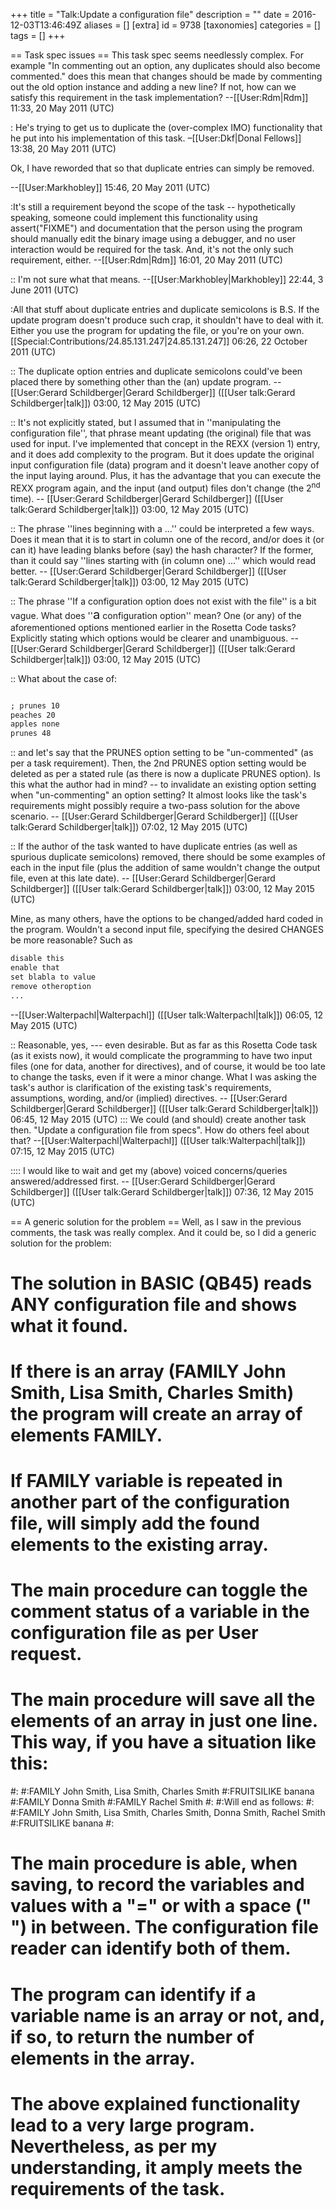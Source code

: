 +++
title = "Talk:Update a configuration file"
description = ""
date = 2016-12-03T13:46:49Z
aliases = []
[extra]
id = 9738
[taxonomies]
categories = []
tags = []
+++

== Task spec issues ==
This task spec seems needlessly complex.  For example "In commenting out an option, any duplicates should also become commented." does this mean that changes should be made by commenting out the old option instance and adding a new line?  If not, how can we satisfy this requirement in the task implementation?  --[[User:Rdm|Rdm]] 11:33, 20 May 2011 (UTC)

: He's trying to get us to duplicate the (over-complex IMO) functionality that he put into his implementation of this task. –[[User:Dkf|Donal Fellows]] 13:38, 20 May 2011 (UTC)

Ok, I have reworded that so that duplicate entries can simply be removed.

--[[User:Markhobley]] 15:46, 20 May 2011 (UTC)

:It's still a requirement beyond the scope of the task -- hypothetically speaking, someone could implement this functionality using assert("FIXME") and documentation that the person using the program should manually edit the binary image using a debugger, and no user interaction would be required for the task.  And, it's not the only such requirement, either.  --[[User:Rdm|Rdm]] 16:01, 20 May 2011 (UTC)

:: I'm not sure what that means. --[[User:Markhobley|Markhobley]] 22:44, 3 June 2011 (UTC)

:All that stuff about duplicate entries and duplicate semicolons is B.S. If the update program doesn't produce such crap, it shouldn't have to deal with it. Either you use the program for updating the file, or you're on your own.[[Special:Contributions/24.85.131.247|24.85.131.247]] 06:26, 22 October 2011 (UTC)

:: The duplicate option entries and duplicate semicolons could've been placed there by something other than the (an) update program. -- [[User:Gerard Schildberger|Gerard Schildberger]] ([[User talk:Gerard Schildberger|talk]]) 03:00, 12 May 2015 (UTC)

:: It's not explicitly stated, but I assumed that in   ''manipulating the configuration file'',   that phrase meant updating (the original) file that was used for input.   I've implemented that concept in the REXX (version 1) entry, and it does add complexity to the program.   But it does update the original input configuration file (data) program and it doesn't leave another copy of the input laying around.   Plus, it has the advantage that you can execute the REXX program again, and the input (and output) files don't change (the 2<sup>nd</sup> time). -- [[User:Gerard Schildberger|Gerard Schildberger]] ([[User talk:Gerard Schildberger|talk]]) 03:00, 12 May 2015 (UTC)

:: The phrase   ''lines beginning with a ...''   could be interpreted a few ways.   Does it mean that it is to start in column one of the record, and/or does it (or can it) have leading blanks before (say) the hash character?   If the former, than it could say   ''lines starting with (in column one) ...''   which would read better. -- [[User:Gerard Schildberger|Gerard Schildberger]] ([[User talk:Gerard Schildberger|talk]]) 03:00, 12 May 2015 (UTC) 

:: The phrase   ''If a configuration option does not exist with the file''   is a bit vague.   What does   ''<big><big>a</big></big>   configuration option''   mean?   One (or any) of the aforementioned options mentioned earlier in the Rosetta Code tasks?   Explicitly stating which options would be clearer and unambiguous. -- [[User:Gerard Schildberger|Gerard Schildberger]] ([[User talk:Gerard Schildberger|talk]]) 03:00, 12 May 2015 (UTC)  

:: What about the case of:

```txt

; prunes 10
peaches 20
apples none
prunes 48

```

:: and let's say that the PRUNES option setting to be "un-commented"   (as per a task requirement).   Then, the 2nd PRUNES option setting would be deleted as per a stated rule   (as there is now a duplicate PRUNES option).   Is this what the author had in mind? -- to invalidate an existing option setting when "un-commenting" an option setting?   It almost looks like the task's requirements might possibly require a two-pass solution for the above scenario. -- [[User:Gerard Schildberger|Gerard Schildberger]] ([[User talk:Gerard Schildberger|talk]]) 07:02, 12 May 2015 (UTC)

:: If the author of the task wanted to have duplicate entries (as well as spurious duplicate semicolons) removed, there should be some examples of each in the input file (plus the addition of same wouldn't change the output file, even at this late date). -- [[User:Gerard Schildberger|Gerard Schildberger]] ([[User talk:Gerard Schildberger|talk]]) 03:00, 12 May 2015 (UTC)

Mine, as many others, have the options to be changed/added hard coded in the program.
Wouldn't a second input file, specifying the desired CHANGES be more reasonable?
Such as

```txt
disable this
enable that
set blabla to value
remove otheroption
...
```

--[[User:Walterpachl|Walterpachl]] ([[User talk:Walterpachl|talk]]) 06:05, 12 May 2015 (UTC)

:: Reasonable, yes, --- even desirable.   But as far as this Rosetta Code task (as it exists now), it would complicate the programming to have two input files (one for data, another for directives), and of course, it would be too late to change the tasks, even if it were a minor change.   What I was asking the task's author is clarification of the existing task's requirements, assumptions, wording, and/or (implied) directives. -- [[User:Gerard Schildberger|Gerard Schildberger]] ([[User talk:Gerard Schildberger|talk]]) 06:45, 12 May 2015 (UTC)
::: We could (and should) create another task then. "Update a configuration file from specs". How do others feel about that? --[[User:Walterpachl|Walterpachl]] ([[User talk:Walterpachl|talk]]) 07:15, 12 May 2015 (UTC)

:::: I would like to wait and get my (above) voiced concerns/queries answered/addressed first. -- [[User:Gerard Schildberger|Gerard Schildberger]] ([[User talk:Gerard Schildberger|talk]]) 07:36, 12 May 2015 (UTC)

== A generic solution for the problem ==
Well, as I saw in the previous comments, the task was really complex. And it could be, so I did a generic solution for the problem:

# The solution in BASIC (QB45) reads ANY configuration file and shows what it found.
# If there is an array (FAMILY John Smith, Lisa Smith, Charles Smith) the program will create an array of elements FAMILY.
# If FAMILY variable is repeated in another part of the configuration file, will simply add the found elements to the existing array.
# The main procedure can toggle the comment status of a variable in the configuration file as per User request.
# The main procedure will save all the elements of an array in just one line. This way, if you have a situation like this:
#:
#:FAMILY John Smith, Lisa Smith, Charles Smith
#:FRUITSILIKE banana
#:FAMILY Donna Smith
#:FAMILY Rachel Smith
#:
#:Will end as follows:
#:
#:FAMILY  John Smith, Lisa Smith, Charles Smith, Donna Smith, Rachel Smith
#:FRUITSILIKE banana
#:
# The main procedure is able, when saving, to record the variables and values with a "=" or with a space (" ") in between. The configuration file reader can identify both of them.
# The program can identify if a variable name is an array or not, and, if so, to return the number of elements in the array.
# The above explained functionality lead to a very large program. Nevertheless, as per my understanding, it amply meets the requirements of the task.
